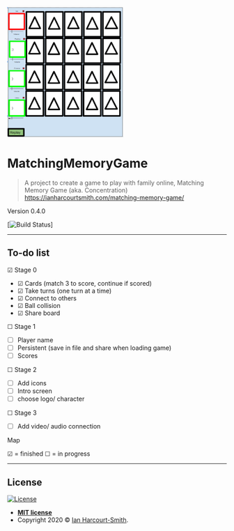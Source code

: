 <a href="https://github.com/IanEarnest/MatchingMemoryGame/blob/master/MMG%20Pics/pic%200.png"><img src="https://raw.githubusercontent.com/IanEarnest/MatchingMemoryGame/master/MMG%20Pics/pic%200.png" title="MMG pic 0" alt="MMG pic 0" height="300"></a>


# MatchingMemoryGame

> A project to create a game to play with family online, Matching Memory Game (aka. Concentration)
https://ianharcourtsmith.com/matching-memory-game/

Version 0.4.0

[![Build Status](http://img.shields.io/travis/badges/badgerbadgerbadger.svg?style=flat-square)]

---

## To-do list
&#x2611; Stage 0
- &#x2611; Cards (match 3 to score, continue if scored)
- &#x2611; Take turns (one turn at a time)
- &#x2611; Connect to others
- &#x2611; Ball collision
- &#x2611; Share board
	
&#9744; Stage 1
- &#9744; Player name
- &#9744; Persistent (save in file and share when loading game)
- &#9744; Scores

&#9744; Stage 2
- &#9744; Add icons
- &#9744; Intro screen
- &#9744; choose logo/ character

&#9744; Stage 3
- &#9744; Add video/ audio connection


Map

&#x2611; = finished
&#9744; = in progress

---

## License

[![License](http://img.shields.io/:license-mit-blue.svg?style=flat-square)](http://badges.mit-license.org)

- **[MIT license](http://opensource.org/licenses/mit-license.php)**
- Copyright 2020 © <a href="http://ianharcourtsmith.com/" target="_blank">Ian Harcourt-Smith</a>.
